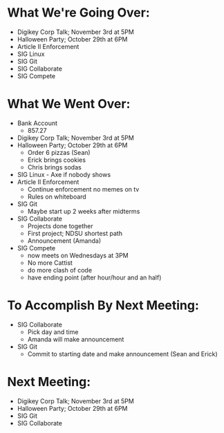 # What We're Going Over:
- Digikey Corp Talk; November 3rd at 5PM
- Halloween Party; October 29th at 6PM
- Article II Enforcement 
- SIG Linux
- SIG Git
- SIG Collaborate
- SIG Compete

# What We Went Over:
- Bank Account
	- 857.27 
- Digikey Corp Talk; November 3rd at 5PM
- Halloween Party; October 29th at 6PM
	- Order 6 pizzas (Sean)
	- Erick brings cookies
	- Chris brings sodas 
- SIG Linux
		- Axe if nobody shows
- Article II Enforcement 
	- Continue enforcement no memes on tv
	- Rules on whiteboard
- SIG Git 
	- Maybe start up 2 weeks after midterms 
- SIG Collaborate
	- Projects done together
	- First project; NDSU shortest path
    - Announcement (Amanda)
- SIG Compete
	- now meets on Wednesdays at 3PM
	- No more Cattist
	- do more clash of code
	- have ending point (after hour/hour and an half)

	

# To Accomplish By Next Meeting: 
- SIG Collaborate
	- Pick day and time
	- Amanda will make announcement 
- SIG Git
	- Commit to starting date and make announcement (Sean and Erick)

# Next Meeting:
- Digikey Corp Talk; November 3rd at 5PM
- Halloween Party; October 29th at 6PM
- SIG Git 
- SIG Collaborate









